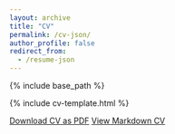 ```yaml
---
layout: archive
title: "CV"
permalink: /cv-json/
author_profile: false
redirect_from:
  - /resume-json
---
```


{% include base_path %}

{% include cv-template.html %}

<div class="cv-download-links">
  <a href="{{ base_path }}/files/resume.pdf" class="btn btn--primary">Download CV as PDF</a>
  <a href="{{ base_path }}" class="btn btn--inverse">View Markdown CV</a>
</div>
